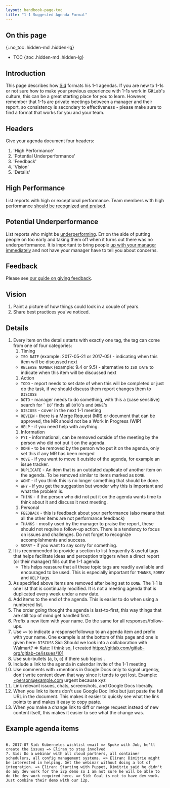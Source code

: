 ```yaml
---
layout: handbook-page-toc
title: "1-1 Suggested Agenda Format"
---
```


## On this page
{:.no_toc .hidden-md .hidden-lg}

- TOC
{:toc .hidden-md .hidden-lg}

## Introduction

This page describes how [Sid](/handbook/ceo) formats his 1-1 agendas. If you are
new to 1-1s or not sure how to make your previous experience with 1-1s work in
GitLab's culture, this can be a great starting place for you to learn. However,
remember that 1-1s are private meetings between a manager and their report, so
consistency is secondary to effectiveness - please make sure to find a format
that works for you and your team.

## Headers

Give your agenda document four headers:

1. 'High Performance'
1. 'Potential Underperformance'
1. 'Feedback'
1. 'Vision'
1. 'Details'


## High Performance

List reports with high or exceptional performance.
Team members with high performance [should be recognized and praised](/handbook/leadership/#management-group). 

## Potential Underperformance

List reports who might be [underperforming](/handbook/underperformance/).
Err on the side of putting people on too early and taking them off when it turns out there was no underperformance.
It is important to bring people [up with your manager immediately](/handbook/underperformance#discuss-immediately-with-the-managers-manager) and not have your manager have to tell you about concerns.

## Feedback

Please see [our guide on giving feedback](/handbook/people-group/guidance-on-feedback/).

## Vision

1. Paint a picture of how things could look in a couple of years.
1. Share best practices you've noticed.

## Details

1. Every item on the details starts with exactly one tag, the tag can come from one of four categories:
    1. Timing
      * `ISO DATE` (example: 2017-05-21 or 2017-05) - indicating when this item will be discussed next
      * `RELEASE NUMBER` (example: 9.4 or 9.5) - alternative to `ISO DATE` to indicate when this item will be discussed next
    1. Action
      * `TODO` - report needs to set date of when this will be completed or just do the task, if we should discuss them report changes them to `DISCUSS`
      * `DOTO` - manager needs to do something, with this a (case sensitive) search for '` DO`' finds all `DOTO`'s and `DONE`'s
      * `DISCUSS` - cover in the next 1-1 meeting
      * `REVIEW` - there is a Merge Request (MR) or document that can be approved, the MR should not be a Work In Progress (WIP)
      * `HELP` - if you need help with anything.
    1. Information
      * `FYI` - informational, can be removed outside of the meeting by the person who did not put it on the agenda.
      * `DONE` - to be removed by the person who put it on the agenda, only set this if any MR has been merged
      * `MOVE` - if you want to move it outside of the agenda, for example an issue tracker.
      * `DUPLICATE` - An item that is an outdated duplicate of another item on the agenda. To be removed similar to items marked as `DONE`.
      * `WONT` - if you think this is no longer something that should be done.
      * `WHY` - if you get the suggestion but wonder why this is important and what the problem is.
      * `THINK` - if the person who did not put it on the agenda wants time to think about it and discuss it next meeting.
    1. Personal
      * `FEEDBACK` - this is feedback about your performance (also means that all the other items are not performance feedback)
      * `THANKS` - mostly used by the manager to praise the report, these should not require a follow-up action. There is a tendency to focus on issues and challenges. Do not forget to recognize accomplishments and success.
      * `SORRY` - if you want to say sorry for something.
1. It is recommended to provide a section to list frequently & useful tags that helps facilitate ideas and perception triggers when a direct report (or their manager) fills out the 1-1 agenda.
    - This helps reassure that all these topic tags are readily available and encouraged to be used. This is especially important for `THANKS`, `SORRY` and `HELP` tags.
1. As specified above items are removed after being set to `DONE`. The 1-1 is one list that is continually modified. It is not a meeting agenda that is duplicated every week under a new date.
1. Add items to the end of the agenda. This is easier to do when using a numbered list.
1. The order going thought the agenda is last-to-first, this way things that are still top of mind get handled first.
1. Prefix a new item with your name. Do the same for all responses/follow-ups.
1. Use `=>` to indicate a response/followup to an agenda item and prefix with your name. One example is at the bottom of this page and one is given here: `DISCUSS` Sid: Should we look into a collaboration with Walmart? => Kate: I think so, I created https://gitlab.com/gitlab-org/gitlab-ce/issues/101
1. Use sub-bullets (a, b, c) if there sub topics .
1. Include a link to the agenda in calendar invite of the 1-1 meeting
1. Use comments with +mentions in Google Docs only to signal urgency, don't write content down that way since it tends to get lost. Example: +person@example.com urgent because xyz
1. Link relevant issues, chats, screenshots, and Google Docs liberally.
1. When you link to items don't use Google Doc links but just paste the full URL in the document. This makes it easier to quickly see what the link points to and makes it easy to copy paste.
1. When you make a change link to diff or merge request instead of new content itself, this makes it easier to see what the change was.

## Example agenda items

```

6. 2017-07 Sid: Kubernetes wishlist email => Spoke with Job, he'll create the issues => Eliran to stay involved
7. Sid: Do a webinar with all cloud partners, all container schedulers, all config management systems. => Eliran: Dimitrie might be interested in helping. Get the webinar without doing a lot of integration. => Eliran: Starting with Puppet, Dimitrie said he didn't do any dev work for the i2p demo so I am not sure he will be able to do the dev work required here. => Sid: Goal is not to have dev work. Just combine their demo with our i2p.

```

